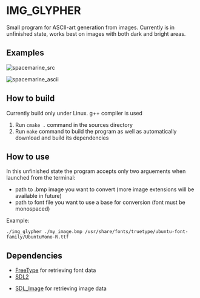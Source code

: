 # IMG_GLYPHER

Small program for ASCII-art generation from images. Currently is in unfinished state,
works best on images with both dark and bright areas.

## Examples

![spacemarine_src]

![spacemarine_ascii]

## How to build

Currently build only under Linux. g++ compiler is used

1. Run `cmake .` command in the sources directory
2. Run `make` command to build the program as well as automatically download
and build its dependencies

## How to use

In this unfinished state the program accepts only two arguements when launched
from the terminal:
* path to .bmp image you want to convert (more image extensions will be available in future)
* path to font file you want to use a base for conversion (font must be monospaced)

Example:

`./img_glypher ./my_image.bmp /usr/share/fonts/truetype/ubuntu-font-family/UbuntuMono-R.ttf`

## Dependencies

* [FreeType](http://freetype.org/) for retrieving font data
* [SDL2](https://www.libsdl.org/download-2.0.php)
+ [SDL_Image](https://www.libsdl.org/projects/SDL_image/) for retrieving image data


[spacemarine_src]:http://i.imgur.com/uVqEyLb.jpg
[spacemarine_ascii]:http//i.imgur.com//Z2M6zIO.png
